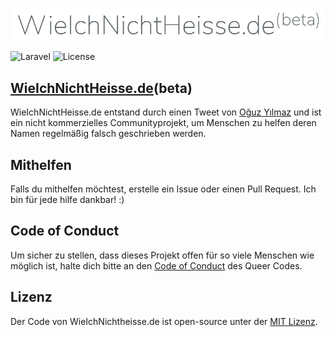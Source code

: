 ![Logo](assets/logo.png)

![Laravel](https://img.shields.io/badge/Laravel-v7.0-informational)
![License](https://img.shields.io/badge/license-MIT-informational")

## [WieIchNichtHeisse.de](https://wieichnichtheisse.de)(beta)

WieIchNichtHeisse.de entstand durch einen Tweet von [Oğuz Yılmaz](https://twitter.com/oguz/status/1244634877452070912) und ist ein nicht kommerzielles Communityprojekt, um Menschen zu helfen deren Namen regelmäßig falsch geschrieben werden. 

## Mithelfen

Falls du mithelfen möchtest, erstelle ein Issue oder einen Pull Request. Ich bin für jede hilfe dankbar! :) 
## Code of Conduct

Um sicher zu stellen, dass dieses Projekt offen für so viele Menschen wie möglich ist, halte dich bitte an den [Code of Conduct](https://queer-code.org/coc.html) des Queer Codes.

## Lizenz

Der Code von WieIchNichtheisse.de ist open-source unter der [MIT Lizenz](https://opensource.org/licenses/MIT).

